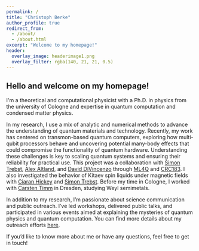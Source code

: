 ```yaml
---
permalink: /
title: "Christoph Berke"
author_profile: true
redirect_from: 
  - /about/
  - /about.html
excerpt: "Welcome to my homepage!"
header:
  overlay_image: headerimage1.png
  overlay_filter: rgba(140, 21, 21, 0.5)
---
```



## Hello and welcome on my homepage!
I'm a theoretical and computational physicist with a Ph.D. in physics from the university of Cologne and expertise in quantum computation and condensed matter physics.

In my research, I use a mix of analytic and numerical methods to advance the understanding of quantum materials and technology. Recently, my work has centered on transmon-based quantum computers, exploring how multi-qubit processors behave and uncovering potential many-body effects that could compromise the functionality of quantum hardware. Understanding these challenges is key to scaling quantum systems and ensuring their reliability for practical use.
This project was a collaboration with [Simon Trebst](https://www.thp.uni-koeln.de/trebst/index.shtml), [Alex Altland](https://www.thp.uni-koeln.de/alexal/index.html), and [David DiVincenzo](https://www.fz-juelich.de/profile/divincenzo_d) through [ML4Q](https://ml4q.de) and [CRC183](https://www.crc183.uni-koeln.de). I also investigated the behavior of Kitaev spin liquids under magnetic fields with [Ciaran Hickey](https://people.ucd.ie/ciaran.hickey) and [Simon Trebst](https://www.thp.uni-koeln.de/trebst/index.shtml). Before my time in Cologne, I worked with [Carsten Timm](https://tu-dresden.de/mn/physik/itp/cmt/die-professur/inhaber) in Dresden, studying Weyl semimetals.

In addition to my research, I’m passionate about science communication and public outreach. I’ve led workshops, delivered public talks, and participated in various events aimed at explaining the mysteries of quantum physics and quantum computation. You can find more details about my outreach efforts [here](/outreach).

If you’d like to know more about me or have any questions, feel free to get in touch!